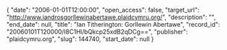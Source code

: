 {
  "date": "2006-01-01T12:00:00", 
  "open_access": false, 
  "target_url": "http://www.iandrosgorllewinabertawe.plaidcymru.org/", 
  "description": "", 
  "end_date": null, 
  "title": "Ian Titherington: Gorllewin Abertawe", 
  "record_id": "20060101T120000/I8C1Hl/bQkcp25xdB2qDCg==", 
  "publisher": "plaidcymru.org", 
  "slug": 144740, 
  "start_date": null
}

